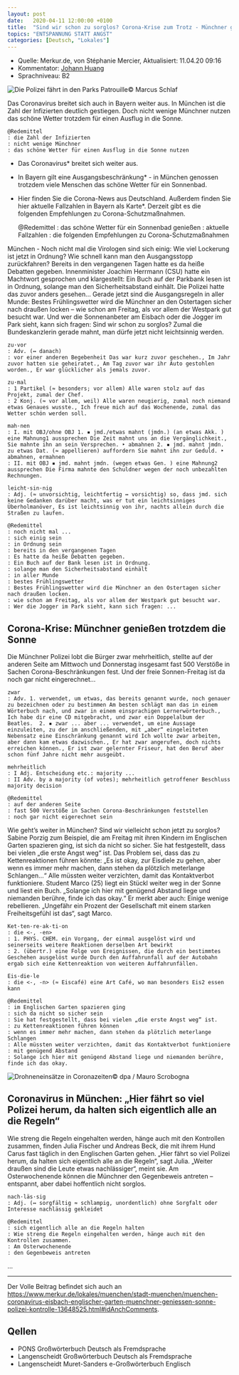 ```yaml
---
layout: post
date:   2020-04-11 12:00:00 +0100
title:  "Sind wir schon zu sorglos? Corona-Krise zum Trotz - Münchner genießen die Sonne"
topics: "ENTSPANNUNG STATT ANGST"
categories: [Deutsch, "Lokales"]
---
```


- Quelle: Merkur.de, von Stéphanie Mercier, Aktualisiert: 11.04.20 09:16
- Kommentator: [Johann Huang](http://www.johannhuang.com/)
- Sprachniveau: B2


![Die Polizei fährt in den Parks Patrouille© Marcus Schlaf](https://www.merkur.de/bilder/2020/04/10/13648525/1008838074-polizei-faehrt-in-parks-patrouille-1v86G38qNG.jpg)

Das Coronavirus breitet sich auch in Bayern weiter aus. In München ist die Zahl der Infizierten deutlich gestiegen. Doch nicht wenige Münchner nutzen das schöne Wetter trotzdem für einen Ausflug in die Sonne.

    @Redemittel
    : die Zahl der Infizierten
    : nicht wenige Münchner
    : das schöne Wetter für einen Ausflug in die Sonne nutzen


- Das Coronavirus* breitet sich weiter aus.
- In Bayern gilt eine Ausgangsbeschränkung* - in München genossen trotzdem viele Menschen das schöne Wetter für ein Sonnenbad. 
- Hier finden Sie die Corona-News aus Deutschland. Außerdem finden Sie hier aktuelle Fallzahlen in Bayern als Karte*. Derzeit gibt es die folgenden Empfehlungen zu Corona-Schutzmaßnahmen.

    @Redemittel
    : das schöne Wetter für ein Sonnenbad genießen
    : aktuelle Fallzahlen
    : die folgenden Empfehlungen zu Corona-Schutzmaßnahmen


München - Noch nicht mal die Virologen sind sich einig: Wie viel Lockerung ist jetzt in Ordnung? Wie schnell kann man den Ausgangsstopp zurückfahren? Bereits in den vergangenen Tagen hatte es da heiße Debatten gegeben. Innenminister Joachim Herrmann (CSU) hatte ein Machtwort gesprochen und klargestellt: Ein Buch auf der Parkbank lesen ist in Ordnung, solange man den Sicherheitsabstand einhält. Die Polizei hatte das zuvor anders gesehen… Gerade jetzt sind die Ausgangs­regeln in aller Munde: Bestes Frühlingswetter wird die Münchner an den Ostertagen sicher nach draußen locken – wie schon am Freitag, als vor allem der Westpark gut besucht war. Und wer die Sonnenan­beter am Eisbach oder die Jogger im Park sieht, kann sich fragen: Sind wir schon zu sorglos? Zumal die Bundeskanzlerin gerade mahnt, man dürfe jetzt nicht leichtsinnig werden.

    zu·vor
    : Adv. (↔ danach)
    : vor einer anderen Begebenheit Das war kurz zuvor geschehen., Im Jahr zuvor hatten sie geheiratet., Am Tag zuvor war ihr Auto gestohlen worden., Er war glücklicher als jemals zuvor.

    zu·mal
    : 1 Partikel (≈ besonders; vor allem) Alle waren stolz auf das Projekt, zumal der Chef.
    : 2 Konj. (≈ vor allem, weil) Alle waren neugierig, zumal noch niemand etwas Genaues wusste., Ich freue mich auf das Wochenende, zumal das Wetter schön werden soll.

    mah·nen
    : I. mit OBJ/ohne OBJ 1. ▪ jmd./etwas mahnt (jmdn.) (an etwas Akk. ) eine Mahnung1 aussprechen Die Zeit mahnt uns an die Vergänglichkeit., Sie mahnte ihn an sein Versprechen. ‣ abmahnen 2. ▪ jmd. mahnt jmdn. zu etwas Dat. (≈ appellieren) auffordern Sie mahnt ihn zur Geduld. ‣ abmahnen, ermahnen
    : II. mit OBJ ▪ jmd. mahnt jmdn. (wegen etwas Gen. ) eine Mahnung2 aussprechen Die Firma mahnte den Schuldner wegen der noch unbezahlten Rechnungen.

    leicht·sin·nig
    : Adj. (≈ unvorsichtig, leichtfertig ↔ vorsichtig) so, dass jmd. sich keine Gedanken darüber macht, was er tut ein leichtsinniges Überholmanöver, Es ist leichtsinnig von ihr, nachts allein durch die Straßen zu laufen.

    @Redemittel
    : noch nicht mal ...
    : sich einig sein
    : in Ordnung sein
    : bereits in den vergangenen Tagen
    : Es hatte da heiße Debatten gegeben.
    : Ein Buch auf der Bank lesen ist in Ordnung.
    : solange man den Sicherheitsabstand einhält
    : in aller Munde
    : bestes Frühlingswetter
    : Bestes Frühlingswetter wird die Münchner an den Ostertagen sicher nach draußen locken.
    : wie schon am Freitag, als vor allem der Westpark gut besucht war.
    : Wer die Jogger im Park sieht, kann sich fragen: ...


## Corona-Krise: Münchner genießen trotzdem die Sonne 

Die Münchner Polizei lobt die Bürger zwar mehrheitlich, stellte auf der anderen Seite am Mittwoch und Donnerstag insgesamt fast 500 Verstöße in Sachen Corona-Beschränkungen fest. Und der freie Sonnen-Freitag ist da noch gar nicht eingerechnet… 

    zwar
    : Adv. 1. verwendet, um etwas, das bereits genannt wurde, noch genauer zu bezeichnen oder zu bestimmen Am besten schlägt man das in einem Wörterbuch nach, und zwar in einem einsprachigen Lernerwörterbuch., Ich habe dir eine CD mitgebracht, und zwar ein Doppelalbum der Beatles.  2. ▪ zwar ... aber ... verwendet, um eine Aussage einzuleiten, zu der im anschließenden, mit „aber“ eingeleiteten Nebensatz eine Einschränkung genannt wird Ich wollte zwar arbeiten, aber dann kam etwas dazwischen., Er hat zwar angerufen, doch nichts erreichen können., Er ist zwar gelernter Friseur, hat den Beruf aber schon fünf Jahre nicht mehr ausgeübt.

    mehrheitlich
    : I Adj. Entscheidung etc.: majority ...
    : II Adv. by a majority (of votes); mehrheitlich getroffener Beschluss majority decision

    @Redemittel
    : auf der anderen Seite
    : fast 500 Verstöße in Sachen Corona-Beschränkungen feststellen
    : noch gar nicht eigerechnet sein


Wie geht’s weiter in München? Sind wir vielleicht schon jetzt zu sorglos? Sabine Porzig zum Beispiel, die am Freitag mit ihren Kindern im Englischen Garten spazieren ging, ist sich da nicht so sicher. Sie hat festgestellt, dass bei vielen „die erste Angst weg“ ist. Das Problem sei, dass das zu Kettenreaktionen führen könnte: „Es ist okay, zur Eisdiele zu gehen, aber wenn es immer mehr machen, dann stehen da plötzlich meterlange Schlangen…“ Alle müssten weiter verzichten, damit das Kontaktverbot funktioniere. Student Marco (25) liegt ein Stückl weiter weg in der Sonne und liest ein Buch. „Solange ich hier mit genügend Abstand liege und niemanden berühre, finde ich das okay.“ Er merkt aber auch: Einige wenige rebellieren. „Ungefähr ein Prozent der Gesellschaft mit einem starken Freiheitsgefühl ist das“, sagt Marco. 

    Ket·ten·re·ak·ti·on
    : die <-, -en>
    : 1. PHYS. CHEM. ein Vorgang, der einmal ausgelöst wird und seinerseits weitere Reaktionen derselben Art bewirkt
    : 2. (übertr.) eine Folge von Ereignissen, die durch ein bestimmtes Geschehen ausgelöst wurde Durch den Auffahrunfall auf der Autobahn ergab sich eine Kettenreaktion von weiteren Auffahrunfällen.

    Eis·die·le
    : die <-, -n> (≈ Eiscafé) eine Art Café, wo man besonders Eis2 essen kann

    @Redemittel
    : im Englischen Garten spazieren ging
    : sich da nicht so sicher sein
    : Sie hat festgestellt, dass bei vielen „die erste Angst weg“ ist.
    : zu Kettenreaktionen führen können
    : wenn es immer mehr machen, dann stehen da plötzlich meterlange Schlangen
    : Alle müssten weiter verzichten, damit das Kontaktverbot funktioniere
    : mit genügend Abstand
    : Solange ich hier mit genügend Abstand liege und niemanden berühre, finde ich das okay.


![Drohneneinsätze in Coronazeiten© dpa / Mauro Scrobogna](https://www.merkur.de/bilder/2020/04/10/13648525/20450074-drohneneinsaetze-in-coronazeiten-3lNG.jpg)


## Coronavirus in München: „Hier fährt so viel Polizei herum, da halten sich eigentlich alle an die Regeln“

Wie streng die Regeln eingehalten werden, hänge auch mit den Kontrollen zusammen, finden Julia Fischer und Andreas Beck, die mit ihrem Hund Carus fast täglich in den Englischen Garten gehen. „Hier fährt so viel Polizei herum, da halten sich eigentlich alle an die Regeln“, sagt Julia. „Weiter draußen sind die Leute etwas nachlässiger“, meint sie. Am Osterwochenende können die Münchner den Gegenbeweis antreten – entspannt, aber dabei hoffentlich nicht sorglos.

    nach·läs·sig
    : Adj. (↔ sorgfältig ≈ schlampig, unordentlich) ohne Sorgfalt oder Interesse nachlässig gekleidet

    @Redemittel
    : sich eigentlich alle an die Regeln halten
    : Wie streng die Regeln eingehalten werden, hänge auch mit den Kontrollen zusammen.
    : Am Osterwochenende
    : den Gegenbeweis antreten

...

---

Der Volle Beitrag befindet sich auch an <https://www.merkur.de/lokales/muenchen/stadt-muenchen/muenchen-coronavirus-eisbach-englischer-garten-muenchner-geniessen-sonne-polizei-kontrolle-13648525.html#idAnchComments>.


## Qellen

- PONS Großwörterbuch Deutsch als Fremdsprache
- Langenscheidt Großwörterbuch Deutsch als Fremdsprache
- Langenscheidt Muret-Sanders e-Großwörterbuch Englisch
